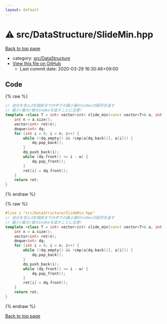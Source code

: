 ```yaml
---
layout: default
---
```


<!-- mathjax config similar to math.stackexchange -->
<script type="text/javascript" async
  src="https://cdnjs.cloudflare.com/ajax/libs/mathjax/2.7.5/MathJax.js?config=TeX-MML-AM_CHTML">
</script>
<script type="text/x-mathjax-config">
  MathJax.Hub.Config({
    TeX: { equationNumbers: { autoNumber: "AMS" }},
    tex2jax: {
      inlineMath: [ ['$','$'] ],
      processEscapes: true
    },
    "HTML-CSS": { matchFontHeight: false },
    displayAlign: "left",
    displayIndent: "2em"
  });
</script>

<script type="text/javascript" src="https://cdnjs.cloudflare.com/ajax/libs/jquery/3.4.1/jquery.min.js"></script>
<script src="https://cdn.jsdelivr.net/npm/jquery-balloon-js@1.1.2/jquery.balloon.min.js" integrity="sha256-ZEYs9VrgAeNuPvs15E39OsyOJaIkXEEt10fzxJ20+2I=" crossorigin="anonymous"></script>
<script type="text/javascript" src="../../../assets/js/copy-button.js"></script>
<link rel="stylesheet" href="../../../assets/css/copy-button.css" />


# :warning: src/DataStructure/SlideMin.hpp

<a href="../../../index.html">Back to top page</a>

* category: <a href="../../../index.html#e73c6b5872115ad0f2896f8e8476ef39">src/DataStructure</a>
* <a href="{{ site.github.repository_url }}/blob/master/src/DataStructure/SlideMin.hpp">View this file on GitHub</a>
    - Last commit date: 2020-03-29 16:30:46+09:00




## Code

<a id="unbundled"></a>
{% raw %}
```cpp
// 自分を含んだK個前までの中での最小値のindexの配列を返す
// 最小(最大)値のindexを返すことに注意!
template <class T = int> vector<int> slide_min(const vector<T>& a, int w, function<bool(T, T)> cmp = less<T>()) {
    int n = a.size();
    vector<int> ret(n);
    deque<int> dq;
    for (int i = 0; i < n; i++) {
        while (!dq.empty() && !cmp(a[dq.back()], a[i])) {
            dq.pop_back();
        }
        dq.push_back(i);
        while (dq.front() <= i - w) {
            dq.pop_front();
        }
        ret[i] = dq.front();
    }
    return ret;
}

```
{% endraw %}

<a id="bundled"></a>
{% raw %}
```cpp
#line 1 "src/DataStructure/SlideMin.hpp"
// 自分を含んだK個前までの中での最小値のindexの配列を返す
// 最小(最大)値のindexを返すことに注意!
template <class T = int> vector<int> slide_min(const vector<T>& a, int w, function<bool(T, T)> cmp = less<T>()) {
    int n = a.size();
    vector<int> ret(n);
    deque<int> dq;
    for (int i = 0; i < n; i++) {
        while (!dq.empty() && !cmp(a[dq.back()], a[i])) {
            dq.pop_back();
        }
        dq.push_back(i);
        while (dq.front() <= i - w) {
            dq.pop_front();
        }
        ret[i] = dq.front();
    }
    return ret;
}

```
{% endraw %}

<a href="../../../index.html">Back to top page</a>

